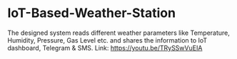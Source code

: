 # IoT-Based-Weather-Station
The designed system reads different weather parameters like Temperature, Humidity, Pressure, Gas Level etc. and shares the information to IoT dashboard, Telegram &amp; SMS. Link: https://youtu.be/TRySSwVuEIA
